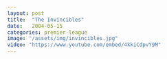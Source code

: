 ```yaml
---
layout: post
title:  "The Invincibles"
date:   2004-05-15
categories: premier-league
image: "/assets/img/invincibles.jpg"
video: "https://www.youtube.com/embed/4kkiCdpvY9M"
---
```

